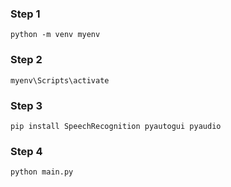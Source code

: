 ### Step 1

<code>python -m venv myenv</code>

### Step 2

<code>myenv\Scripts\activate</code>

### Step 3

<code>pip install SpeechRecognition pyautogui pyaudio</code>

### Step 4

<code>python main.py</code>
